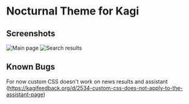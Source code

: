 # Nocturnal Theme for Kagi
## Screenshots
![Main page](http://screenshot.hostux.net/u/sqnEgC.png)
![Search results](http://screenshot.hostux.net/u/9AB9i6.png)

## Known Bugs

For now custom CSS doesn't work on news results and assistant (https://kagifeedback.org/d/2534-custom-css-does-not-apply-to-the-assistant-page)
